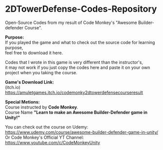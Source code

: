 # 2DTowerDefense-Codes-Repository
Open-Source Codes from my result of Code Monkey's "Awesome Builder-defender Course".

**Purpose:** <br />
If you played the game and what to check out the source code for learning purpose, <br />
feel free to download it here. <br />

Codes that I wrote in this game is very different than the instructor's, <br />
it may not work if you just copy the codes here and paste it on your own project when you taking the course. <br />

**Game's Download Link:** <br />
(itch.io) https://amuletgames.itch.io/codemonky2dtowerdefensecourseresult

**Special Metions:**  <br />
Course instructed by **Code Monkey**. <br />
Course Name **"Learn to make an Awesome Builder-Defender game in Unity!"** <br />

You can check out the course on Udemy: https://www.udemy.com/course/awesome-builder-defender-game-in-unity/ <br />
Or Code Monkey's Official YT Channel: https://www.youtube.com/c/CodeMonkeyUnity <br />

